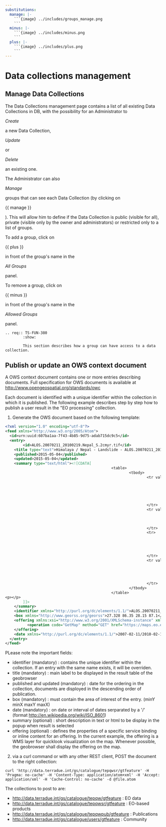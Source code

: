 ```yaml
---
substitutions:
  manage: |-
    ```{image} ../includes/groups_manage.png
    ```
  minus: |-
    ```{image} ../includes/minus.png
    ```
  plus: |-
    ```{image} ../includes/plus.png
    ```
---
```


# Data collections management

## Manage Data Collections

The Data Collections management page contains a list of all existing Data Collections in DB, with the possibility for an Administrator to 

*Create*

 a new Data Collection, 

*Update*

 or 

*Delete*

 an existing one.

The Administrator can also 

*Manage*

 groups that can see each Data Collection (by clicking on 

{{ manage }}

). This will allow him to define if the Data Collection is public (visible for all), private (visible only by the owner and administrators) or restricted only to a list of groups.

To add a group, click on 

{{ plus }}

 in front of the group's name in the 

*All Groups*

 panel.

To remove a group, click on 

{{ minus }}

 in front of the group's name in the 

*Allowed Groups*

 panel.

```{eval-rst}
.. req:: TS-FUN-380
        :show:

        This section describes how a group can have access to a data collection.

```

## Publish or update an OWS context document

A OWS context document contains one or more entries describing documents. Full specification for OWS documents is available at <http://www.opengeospatial.org/standards/owc>

Each document is identified with a unique identifier within the collection in which it is published.
The following example describes step by step how to publish a user result in the "EO processing" collection.

1. Generate the OWS document based on the following template:

```xml
<?xml version="1.0" encoding="utf-8"?>
<feed xmlns="http://www.w3.org/2005/Atom">
  <id>urn:uuid:607ba1aa-7f43-4b85-9d75-adab715dc9c5</id>
  <entry>
        <id>ALOS.20070211_20100219.Nepal_S.2cmyr.tif</id>
    <title type="text">Himalaya / Nepal - Landslide - ALOS.20070211_20100219</title>
    <published>2015-05-04</published>
    <updated>2015-05-04</updated>
    <summary type="text/html"><![CDATA[
                                                <table>
                                                        <tbody>
                                                                <tr valign="top">
                                                                        <td>
                                                                                <b>Source</b></td>
                                                                        <td>
                                                                                EO-WORLD
                                                                        </td>
                                                                </tr>
                                                                <tr valign="top">
                                                                        <td>
                                                                                <b>Site</b></td>
                                                                        <td>Himalaya - Nepal</td>
                                                                </tr>
                                                                <tr>
                                                                        <td>
                                                                                <strong>Platform</strong></td>
                                                                        <td>
                                                                                ALOS</td>
                                                                </tr>
                                                                <tr valign="top">
                                                                        <td>
                                                                                <b>Observations</b></td>
                                                                        <td>
                                                                                20070211_20100219</td>
                                                                </tr>
                                                        </tbody>
                                                </table>
<p></p>
        ]]>
    </summary>
    <identifier xmlns="http://purl.org/dc/elements/1.1/">ALOS.20070211_20100219.Nepal_S.2cmyr.tif</identifier>
    <box xmlns="http://www.georss.org/georss">27.328 86.35 28.15 87.1</box>
    <offering xmlns:xsi="http://www.w3.org/2001/XMLSchema-instance" xmlns:xsd="http://www.w3.org/2001/XMLSchema" xmlns="http://www.opengis.net/owc/1.0" code="http://www.opengis.net/spec/owc-atom/1.0/req/wms">
          <operation code="GetMap" method="GET" href="https://maps.eo.esa.int/erdas-apollo/coverage_public/NEPAL?service=WMS&amp;version=1.1.1&amp;request=GetMap&amp;layers=ALOS.20070211_20100219.Nepal_S.2cmyr&amp;styles=&amp;bbox=86.35,27.328,87.1,28.15&amp;width=1024&amp;height=1024&amp;srs=EPSG:4326&amp;format=image/png&amp;transparent=TRUE" type="image/png"/>
    </offering>
    <date xmlns="http://purl.org/dc/elements/1.1/">2007-02-11/2010-02-19</date>
  </entry>
</feed>
```

PLease note the important fields:

- identifier (mandatory) : contains the unique identifier within the collection. If an entry with the same name exists, it will be overriden.
- title (mandatory) : main label to be displayed in the result table of the geobrowser
- published and updated (mandatory) : date for the ordering in the collection, documents are disployed in the descending order of publication.
- box (mandatory) : must contain the area of interest of the entry. (minY minX maxY maxX)
- date (mandatory) : on date or interval of dates serparated by a '/' (format <http://en.wikipedia.org/wiki/ISO_8601>)
- summary (optional) : short description in text or html to be display in the popup when result is selected
- offering (optional) : defines the properties of a specific service binding or inline content for an offering. In the current example, the offering is a WMS layer for quicklook visualization on the map. Whenever possible, the geobrowser shall display the offering on the map.

2. via a curl command or with any other REST client, POST the document to the right collection:

```curl
curl 'http://data.terradue.int/gs/catalogue/tepqwsr/gtfeature' -H 'Pragma: no-cache' -H 'Content-Type: application/atom+xml' -H 'Accept: application/xml' -H 'Cache-Control: no-cache' -d @file.atom
```

The collections to post to are:

- <http://data.terradue.int/gs/catalogue/tepqw/gtfeature> : EO data
- <http://data.terradue.int/gs/catalogue/tepqwsr/gtfeature> : EO-based products
- <http://data.terradue.int/gs/catalogue/tepqwpub/gtfeature> : Publications
- <http://data.terradue.int/gs/catalogue/users/gtfeature> : Community
